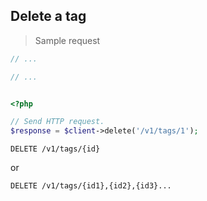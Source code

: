 ## Delete a tag

> Sample request

```java
// ...
```

```c
// ...
```

```csharp

```

```php
<?php

// Send HTTP request.
$response = $client->delete('/v1/tags/1');
```

`DELETE /v1/tags/{id}`

or

`DELETE /v1/tags/{id1},{id2},{id3}...`
